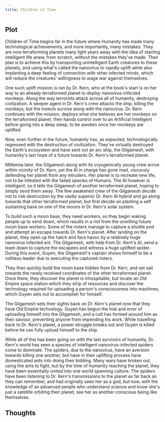 ```yaml
---
title: Children of Time
---
```


## Plot
Children of Time begins far in the future where Humanity has made many technological achievements, and more importantly, many mistakes. They are now terraforming planets many light years away with the idea of starting intelligent life anew, from scratch, without the mistakes they've made. Their plan is to achieve this by transporting unintelligent Earth creatures to these planets, and using what's called the nanovirus to rapidly uplift while also implanting a deep feeling of connection with other infected minds, which will reduce the creatures' willingness to wage war against themselves.

One such uplift mission is ran by Dr. Kern, who at the book's start is on her way to an already terraformed planet to deploy nanovirus-infected monkeys. Along the way terrorists attack across all of humanity, destroying civilization. A sleeper agent in Dr. Kern's crew attacks the ship, killing the monkeys, but the insects survive along with the nanovirus. Dr. Kern continues with the mission, deploys what she believes are her monkeys on the terraformed planet, then hands control over to an Artificial Intelligent before going into a deep sleep, to be awoken once her monkeys are uplifted.

Now, even further in the future, humanity has, as expected, technologically regressed with the destruction of civilization. They've virtually destroyed the Earth's ecosystem and have sent out an arc ship, the Gilgamesh, with humanity's last hope of a future towards Dr. Kern's terraformed planet.

Millennia later, the Gilgamesh along with its cryogenically young crew arrive within vicinity of Dr. Kern, yet the AI in charge has gone mad, viscously defending her planet from any intruders. Her planet is to recreate new life, not to be infested with the failed species of Humans. The AI however is intelligent, so it tells the Gilgamesh of another terraformed planet, hoping to simply send them away. The few awakened crew of the Gilgamesh decide not to risk destruction by the vastly superior Dr. Kern AI hybrid and go along towards that other terraformed planet, but first decide on planting a self sustaining base on one of the moons in Dr. Kern's solar system.

To build such a moon base, they need workers, so they begin waking people up to send down, which results in a riot from the unwilling future moon base workers. Some of the rioters manage to capture a shuttle pod and attempt an escape towards Dr. Kern's planet. After landing on the planet, they open up the hatch and face havoc by a relatively huge nanovirus infected ant. The Gilgamesh, with help from Dr. Kern's AI, send a team down to capture the escapees and witness a huge uplifted spider. During this event, Guyen, the Gilgamesh's captain shows himself to be a ruthless leader due to executing the captured rioters.

They then quickly build the moon base hidden from Dr. Kern, and set sail towards the newly received coordinates of the other terraformed planet. Once there, they discover the planet is inhospitable, but locate an Old Empire space station which they strip of resources and discover the technology required for uploading a person's consciousness into machines, which Guyen sets out to accomplish for himself.

The Gilgamesh sets their sights back on Dr. Kern's planet now that they have Old Empire technology. Guyen has begun the trial and error of uploading himself into the Gilgamesh, and a cult has formed around him as their saviour, preventing anyone from impending his work. While travelling back to Dr. Kern's planet, a power struggle breaks out and Guyen is killed before he can fully upload himself to the ship.

While all of this has been going on with the last survivors of humanity, Dr. Kern's world has seen a species of intelligent nanovirus-infected spiders come to dominate. The spiders, due to the nanovirus, have an aversion towards killing one another, but have in their uplifting process have domesticated ants into doing their bidding. Many wars have broken out, using the ants to fight, but by the time of humanity reaching the planet, they have been essentially united into one world spanning culture. The spiders have been listening to Dr. Kern's transmissions to the planet as far back as they can remember, and had originally seen her as a god, but now, with the knowledge of an advanced people who understand science and know she's just a satellite orbiting their planet, see her as another conscious being like themselves.

## Thoughts